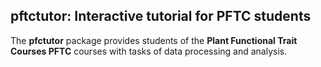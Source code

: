 
## pftctutor: Interactive tutorial for PFTC students

<!-- badges: start -->

<!-- badges: end -->

The **pfctutor** package provides students of the **Plant Functional Trait Courses PFTC** courses with tasks of data processing and analysis.
